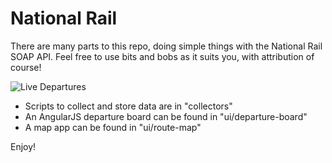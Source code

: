 # National Rail

There are many parts to this repo, doing simple things with the National Rail SOAP API. Feel free to use bits and bobs as it suits you, with attribution of course!

![Live Departures](http://logicalgenetics.com/wp-content/uploads/2016/06/departures-1024x758.png)

* Scripts to collect and store data are in "collectors"
* An AngularJS departure board can be found in "ui/departure-board"
* A map app can be found in "ui/route-map"

Enjoy!
